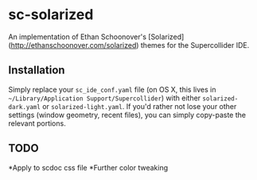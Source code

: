 # sc-solarized

An implementation of Ethan Schoonover's [Solarized] (http://ethanschoonover.com/solarized) themes for the Supercollider IDE.

## Installation

Simply replace your `sc_ide_conf.yaml` file (on OS X, this lives in `~/Library/Application Support/Supercollider`) with either `solarized-dark.yaml` or `solarized-light.yaml`. If you'd rather not lose your other settings (window geometry, recent files), you can simply copy-paste the relevant portions.

## TODO

 *Apply to scdoc css file
 *Further color tweaking

